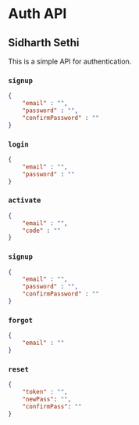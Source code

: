 # Auth API
## Sidharth Sethi

This is a simple API for authentication.

### ```signup```

```json
{
    "email" : "",
    "password" : "",
    "confirmPassword" : ""
}
```

### ```login```

```json
{
    "email" : "",
    "password" : ""
}
```

### ```activate```

```json
{
    "email" : "",
    "code" : ""
}
```

### ```signup```

```json
{
    "email" : "",
    "password" : "",
    "confirmPassword" : ""
}
```

### ```forgot```

```json
{
    "email" : ""
}
```

### ```reset```

```json
{
    "token" : "",
    "newPass": "",
    "confirmPass": ""
}
```